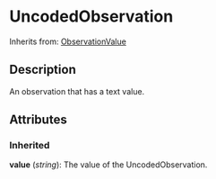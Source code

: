 
# UncodedObservation

Inherits from: [ObservationValue](ObservationValue.md)



## Description

An observation that has a text value.


## Attributes

### Inherited

**value** (*string*): The value of the UncodedObservation.






